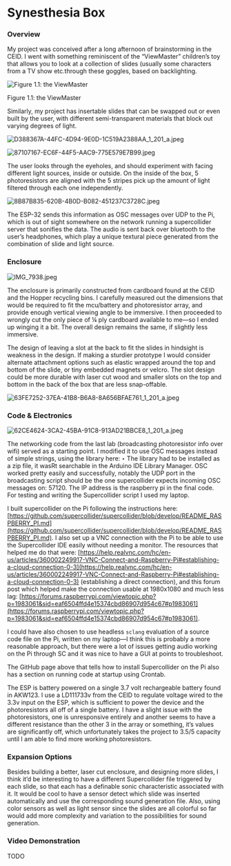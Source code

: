 # Synesthesia Box

### Overview

My project was conceived after a long afternoon of brainstorming in the CEID. I went with something reminiscent of the “ViewMaster” children’s toy that allows you to look at a collection of slides (usually some characters from a TV show etc.through these goggles, based on backlighting.

![Figure 1.1: the ViewMaster](Synesthesia%20Box%20ff350a98e9274aa5bd97715582a90696/Untitled.png)

Figure 1.1: the ViewMaster

Similarly, my project has insertable slides that can be swapped out or even built by the user, with different semi-transparent materials that block out varying degrees of light.

![D388367A-44FC-4D94-9E0D-1C519A2388AA_1_201_a.jpeg](Synesthesia%20Box%20ff350a98e9274aa5bd97715582a90696/D388367A-44FC-4D94-9E0D-1C519A2388AA_1_201_a.jpeg)

![87107167-EC6F-44F5-AAC9-775E579E7B99.jpeg](Synesthesia%20Box%20ff350a98e9274aa5bd97715582a90696/87107167-EC6F-44F5-AAC9-775E579E7B99.jpeg)

The user looks through the eyeholes, and should experiment with facing different light sources, inside or outside. On the inside of the box, 5 photoresistors are aligned with the 5 stripes pick up the amount of light filtered through each one independently. 

![8B87B835-620B-4B0D-B082-451237C3728C.jpeg](Synesthesia%20Box%20ff350a98e9274aa5bd97715582a90696/8B87B835-620B-4B0D-B082-451237C3728C.jpeg)

The ESP-32 sends this information as OSC messages over UDP to the Pi, which is out of sight somewhere on the network running a supercollider server that sonifies the data. The audio is sent back over bluetooth to the user’s headphones, which play a unique textural piece generated from the combination of slide and light source.

### Enclosure

![IMG_7938.jpeg](Synesthesia%20Box%20ff350a98e9274aa5bd97715582a90696/IMG_7938.jpeg)

The enclosure is primarily constructed from cardboard found at the CEID and the Hopper recycling bins. I carefully measured out the dimensions that would be required to fit the mcu/battery and photoresistor array, and provide enough vertical viewing angle to be immersive. I then proceeded to wrongly cut the only piece of ¼ ply cardboard available to me—so I ended up winging it a bit. The overall design remains the same, if slightly less immersive.

The design of leaving a slot at the back to fit the slides in hindsight is weakness in the design. If making a sturdier prototype I would consider alternate attachment options such as elastic wrapped around the top and bottom of the slide, or tiny embedded magnets or velcro. The slot design could be more durable with laser cut wood and smaller slots on the top and bottom in the back of the box that are less snap-offable.

![63FE7252-37EA-41B8-B6A8-8A656BFAE761_1_201_a.jpeg](Synesthesia%20Box%20ff350a98e9274aa5bd97715582a90696/63FE7252-37EA-41B8-B6A8-8A656BFAE761_1_201_a.jpeg)

### Code & Electronics

![62CE4624-3CA2-45BA-91C8-913AD21BBCE8_1_201_a.jpeg](Synesthesia%20Box%20ff350a98e9274aa5bd97715582a90696/62CE4624-3CA2-45BA-91C8-913AD21BBCE8_1_201_a.jpeg)

The networking code from the last lab (broadcasting photoresistor info over wifi) served as a starting point. I modified it to use OSC messages instead of simple strings, using the library here: ‣ The library had to be installed as a zip file, it wasRt searchable in the Arduino IDE Library Manager. OSC worked pretty easily and successfully, notably the UDP port in the broadcasting script should be the one supercollider expects incoming OSC messages on: 57120. The IP address is the raspberry pi in the final code. For testing and writing the Supercollider script I used my laptop. 

I built supercollider on the Pi following the instructions here: [https://github.com/supercollider/supercollider/blob/develop/README_RASPBERRY_PI.md](https://github.com/supercollider/supercollider/blob/develop/README_RASPBERRY_PI.md). I also set up a VNC connection with the Pi to be able to use the Supercollider IDE easily without needing a monitor. The resources that helped me do that were: [https://help.realvnc.com/hc/en-us/articles/360002249917-VNC-Connect-and-Raspberry-Pi#establishing-a-cloud-connection-0-3](https://help.realvnc.com/hc/en-us/articles/360002249917-VNC-Connect-and-Raspberry-Pi#establishing-a-cloud-connection-0-3) (establishing a direct connection), and this forum post which helped make the connection usable at 1980x1080 and much less lag: [https://forums.raspberrypi.com/viewtopic.php?p=1983061&sid=eaf6504ffd4e15374cbd86907d954c67#p1983061](https://forums.raspberrypi.com/viewtopic.php?p=1983061&sid=eaf6504ffd4e15374cbd86907d954c67#p1983061).

I could have also chosen to use headless `sclang` evaluation of a source code file on the Pi, written on my laptop—I think this is probably a more reasonable approach, but there were a lot of issues getting audio working on the Pi through SC and it was nice to have a GUI at points to troubleshoot.

The GitHub page above that tells how to install Supercollider on the Pi also has a section on running code at startup using Crontab.

The ESP is battery powered on a single 3.7 volt rechargeable battery found in AKW123. I use a LD111733v from the CEID to regulate voltage wired to the 3.3v input on the  ESP, which is sufficient to power the device and the photoresistors all off of a single battery. I have a slight issue with the photoresistors, one is unresponsive entirely and another seems to have a different resistance than the other 3 in the array or something, it’s values are significantly off, which unfortunately takes the project to 3.5/5 capacity until I am able to find more working photoresistors.

### Expansion Options

Besides building a better, laser cut enclosure, and designing more slides, I think it’d be interesting to have a different Supercollider file triggered by each slide, so that each has a definable sonic characteristic associated with it. It would be cool to have a sensor detect which slide was inserted automatically and use the corresponding sound generation file. Also, using color sensors as well as light sensor since the slides are all colorful so far would add more complexity and variation to the possibilities for sound generation.

### Video Demonstration

TODO